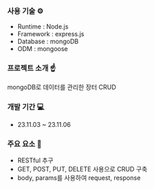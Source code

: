 ### 사용 기술 ⚙
- Runtime : Node.js
- Framework : express.js
- Database : mongoDB
- ODM : mongoose

### 프로젝트 소개 ☝
mongoDB로 데이터를 관리한 장터 CRUD

### 개발 기간 💻
- 23.11.03 ~ 23.11.06

### 주요 요소 📌
- RESTful 추구
- GET, POST, PUT, DELETE 사용으로 CRUD 구축
- body, params를 사용하여 request, response 
